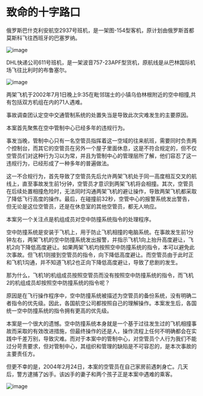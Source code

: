 # 致命的十字路口

俄罗斯巴什克利安航空2937号班机，是一架图-154型客机，原计划由俄罗斯首都莫斯科飞往西班牙的巴塞罗纳。

![image](https://github.com/user-attachments/assets/b7d260cf-81b6-47e1-8e91-d66007ceae8b)

DHL快递公司611号班机，是一架波音757-23APF型货机，原航线是从巴林国际机场飞往比利时的布鲁塞尔。

![image](https://github.com/user-attachments/assets/2e8e4c43-4676-4884-b3e2-b773bc2e9e08)


两架飞机于2002年7月1日晚上9:35在毗邻瑞士的小镇乌伯林根附近的空中相撞,共有包括双方机组在内的71人遇难。

事故调查团认定空中交通管制系统的处置失当是导致此次灾难发生的主要原因。

本案首先聚焦在空中管制中心已经多年的违规行为。

事发当晚，管制中心只有一名空管员指挥着这一空域的往来航班，需要同时负责两个控制台，而其它的空管员在另外一个屋子里面休息，这是不符合规定的，但不仅空管员们对这种行为习以为常，并且为管制中心的管理层所了解，他们容忍了这一违规行为，已经形成了一种多年的普遍做法。

这一不合规行为，首先导致了空管员先后允许两架飞机处于同一高度相互交叉的航线上，直至事故发生前1分钟，空管员才意识到两架飞机将会相撞。其次，空管员在后续处置相撞危险时，无法同时沟通两架飞机的避让操作，导致两架飞机都采取了降低飞行高度的操作。最后，在碰撞前32秒，空管中心的报警系统发出警告，但无论是这位空管员，还是在休息室的其他空管员，都无人响应。

本案另一个关注点是机组成员对空中防撞系统指令的处理程序。

空中防撞系统是安装于飞机上，用于防止飞机相撞的电脑系统。在事故发生前1分钟左右，两架飞机的空中防撞系统发出报警，并指示飞机1向上抬升高度避让，飞机2向下降低高度避让。如果两架飞机均按照空中防撞系统的指令，本可以避免此次事故。但飞机1则接到空管员的指令，向下降低高度避让。而空管员由于此时正和飞机1沟通，并不知道飞机2也正向下降低高度避让，导致了悲剧的发生。

那为什么，飞机1的机组成员按照空管员而没有按照空中防撞系统的指令，而飞机2的机组成员却按照空中防撞系统的指令呢？

原因是在飞行操作程序中，空中防撞系统被描述为空管员的备份系统，没有明确二者指令的优先级。因此，各国航空公司都按照自己的理解操作。本案发生后，各国统一空中防撞系统的指令拥有更高的优先级。

本案是一个很大的遗憾。空中防撞系统本身就是一个基于过往发生过的飞机相撞事故而采取的有效改进措施，但最终操作的还是人，操作流程上任何不明确都会在实践中千差万别，导致灾难。而对于本案中的管制中心，对空管员个人行为我们不能过分苛责要求，但对管制中心，其组织和管理的缺陷是不可容忍的，是本次事故的主要责任方。

但更不幸的是，2004年2月24日，本案的空管员在自己家房前遇刺身亡。几天后，警方逮捕了凶手。该凶手的妻子和两个孩子正是本案中遇难的乘客。


![image](https://github.com/user-attachments/assets/f5a512b2-1796-40ef-9328-2c4ec39f7df8)
